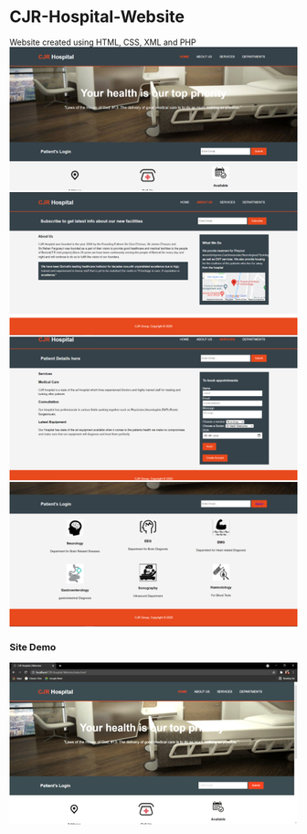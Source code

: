 # CJR-Hospital-Website
Website created using HTML, CSS, XML and PHP
![](hosp.png)
![](hosp2.png)
![](hosp3.png)
![](hosp4.png)
### Site Demo
![](website.gif)
